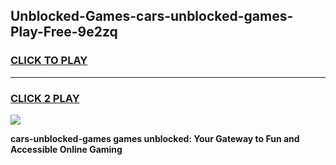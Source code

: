 
## Unblocked-Games-cars-unblocked-games-Play-Free-9e2zq
<h3>
<a href="https://premium76.site?title=cars-unblocked-games&ref=15A">CLICK TO PLAY</a></h3>
<hr>

<h3>
<a href="https://premium76.site?title=cars-unblocked-games&ref=15A">CLICK 2 PLAY</a>
  
</h3>

<a href="https://premium76.site?title=cars-unblocked-games&ref=15A"><img src="https://clearcache.store/games.png"></a>


**cars-unblocked-games games unblocked: Your Gateway to Fun and Accessible Online Gaming**
